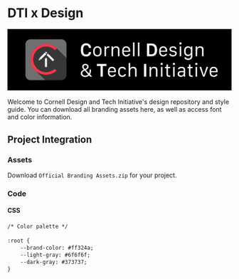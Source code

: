 # DTI x Design

![logo](logo.png)

Welcome to Cornell Design and Tech Initiative's design repository and style guide. You can download all branding assets here, as well as access font and color information.

## Project Integration

### Assets

Download `Official Branding Assets.zip` for your project.

### Code

#### CSS

````
/* Color palette */

:root {
	--brand-color: #ff324a;
	--light-gray: #6f6f6f;
	--dark-gray: #373737;
}
````
